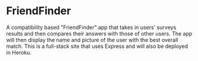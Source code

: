 # FriendFinder
A compatibility based "FriendFinder" app that takes in users' surveys results and then compares their answers with those of other users. The app will then display the name and picture of the user with the best overall match. This is a full-stack site that uses Express and will also be deployed in Heroku.
